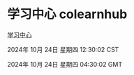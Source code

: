 # 学习中心 colearnhub
[学习中心](http://219.139.199.238:56308/colearnhub/)

2024年 10月 24日 星期四 12:30:02 CST

2024年 10月 24日 星期四 04:30:02 GMT
